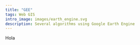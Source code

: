 ```yaml
---
title: "GEE"
tags: Web GIS
intro_image: images/earth_engine.svg
description: Several algorithms using Google Earth Engine
---
```


Hola
